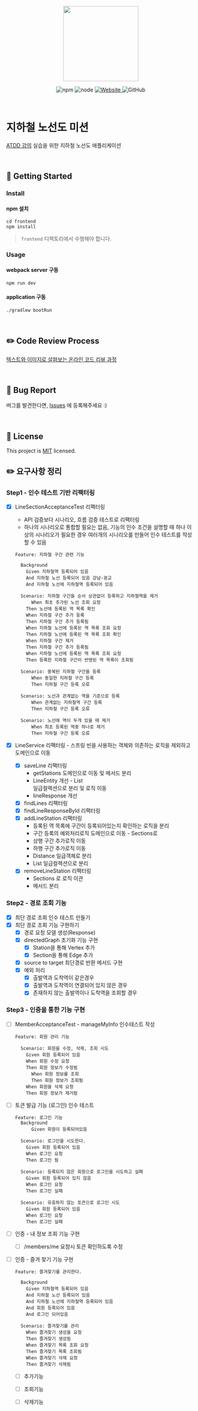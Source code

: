 <p align="center">
    <img width="200px;" src="https://raw.githubusercontent.com/woowacourse/atdd-subway-admin-frontend/master/images/main_logo.png"/>
</p>
<p align="center">
  <img alt="npm" src="https://img.shields.io/badge/npm-%3E%3D%205.5.0-blue">
  <img alt="node" src="https://img.shields.io/badge/node-%3E%3D%209.3.0-blue">
  <a href="https://edu.nextstep.camp/c/R89PYi5H" alt="nextstep atdd">
    <img alt="Website" src="https://img.shields.io/website?url=https%3A%2F%2Fedu.nextstep.camp%2Fc%2FR89PYi5H">
  </a>
  <img alt="GitHub" src="https://img.shields.io/github/license/next-step/atdd-subway-service">
</p>

<br>

# 지하철 노선도 미션
[ATDD 강의](https://edu.nextstep.camp/c/R89PYi5H) 실습을 위한 지하철 노선도 애플리케이션

<br>

## 🚀 Getting Started

### Install
#### npm 설치
```
cd frontend
npm install
```
> `frontend` 디렉토리에서 수행해야 합니다.

### Usage
#### webpack server 구동
```
npm run dev
```
#### application 구동
```
./gradlew bootRun
```
<br>

## ✏️ Code Review Process
[텍스트와 이미지로 살펴보는 온라인 코드 리뷰 과정](https://github.com/next-step/nextstep-docs/tree/master/codereview)

<br>

## 🐞 Bug Report

버그를 발견한다면, [Issues](https://github.com/next-step/atdd-subway-service/issues) 에 등록해주세요 :)

<br>

## 📝 License

This project is [MIT](https://github.com/next-step/atdd-subway-service/blob/master/LICENSE.md) licensed.

## :pencil2: 요구사항 정리

### Step1 - 인수 테스트 기반 리팩터링

- [x] LineSectionAcceptanceTest 리팩터링
  - API 검증보다 시나리오, 흐름 검증 테스트로 리팩터링
  - 하나의 시나리오로 통합할 필요는 없음, 기능의 인수 조건을 설명할 때 하나 이상의 시나리오가 필요한 경우 여러개의 시나리오를 만들어 인수 테스트를 작성할 수 있음
  
  ```
  Feature: 지하철 구간 관련 기능
  
    Background 
      Given 지하철역 등록되어 있음
      And 지하철 노선 등록되어 있음 강남-광교
      And 지하철 노선에 지하철역 등록되어 있음
  
    Scenario: 지하철 구간을 순서 상관없이 등록하고 지하철역을 제거
    	When 최초 추가된 노선 조회 요청
      Then 노선에 등록된 역 목록 확인
      When 지하철 구간 추가 등록
      Then 지하철 구간 추가 등록됨
      When 지하철 노선에 등록된 역 목록 조회 요청
      Then 지하철 노선에 등록된 역 목록 조회 확인
      When 지하철 구간 제거
      Then 지하철 구간 추가 등록됨
      When 지하철 노선에 등록된 역 목록 조회 요청
      Then 등록한 지하철 구간이 반영된 역 목록이 조회됨
  
  	Scenario: 중복된 지하철 구간을 등록
  		When 동일한 지하철 구간 등록
  		Then 지하철 구간 등록 오류
  
  	Scenario: 노선과 관계없는 역을 기준으로 등록
  		When 관계없는 지하철역 구간 등록
  		Then 지하철 구간 등록 오류
  	
  	Scenario: 노선에 역이 두개 있을 때 제거
  		When 최초 등록된 역중 하나로 제거
  		Then 지하철 구간 등록 오류
  ```

- [x] LineService 리팩터링 - 스프링 빈을 사용하는 객체와 의존하는 로직을 제외하고 도메인으로 이동
  - [x] saveLine 리팩터링
    - getStations 도메인으로 이동 및 메서드 분리
    - LineEntity 개선 - List<Section> 일급컬렉션으로 분리 및 로직 이동
    - lineResponse 개선
  - [x] findLines 리팩터링
  - [x] findLineResponseById 리팩터링
  - [x] addLineStation 리팩터링
    - 등록된 역 목록에 구간이 등록되어있는지 확인하는 로직을 분리
    - 구간 등록의 예외처리로직 도메인으로 이동 - Sections로
    - 상행 구간 추가로직 이동
    - 하행 구간 추가로직 이동
    - Distance 일급객체로 분리
    - List<Station> 일급컬렉션으로 분리
  - [x] removeLineStation 리팩터링
    - Sections 로 로직 이관
    - 메서드 분리

### Step2 - 경로 조회 기능

- [x] 최단 경로 조회 인수 테스트 만들기
- [x] 최단 경로 조회 기능 구현하기
  - [x] 경로 요청 모델 생성(Response)
  - [x] directedGraph 초기화 기능 구현
    - [x] Station을 통해 Vertex 추가
    - [x] Section을 통해 Edge 추가
  - [x] source to target 최단경로 반환 메서드 구현
  - [x] 예외 처리
    - [x] 출발역과 도착역이 같은경우
    - [x] 출발역과 도착역이 연결되어 있지 않은 경우
    - [x] 존재하지 않는 출발역이나 도착역을 조회할 경우

### Step3 - 인증을 통한 기능 구현

- [ ] MemberAcceptanceTest - manageMyInfo 인수테스트 작성

  ```
  Feature: 회원 관리 기능
  
    Scenario: 회원을 수정, 삭제, 조회 시도
      Given 회원 등록되어 있음
      When 회원 수정 요청
      Then 회원 정보가 수정됨
  		When 회원 정보를 조회
  		Then 회원 정보가 조회됨
      When 회원을 삭제 요청
      Then 회원 정보가 제거됨
  ```

- [ ] 토큰 발급 기능 (로그인) 인수 테스트

  ```
  Feature: 로그인 기능
  	Background
  		Given 회원이 등록되어있음
  
    Scenario: 로그인을 시도한다.
      Given 회원 등록되어 있음
      When 로그인 요청
      Then 로그인 됨
    
    Scenario: 등록되지 않은 회원으로 로그인을 시도하고 실패
      Given 회원 등록되어 있지 않음
      When 로그인 요청
      Then 로그인 실패
      
    Scenario: 유효하지 않는 토큰으로 로그인 시도
      Given 회원 등록되어 있음
      When 로그인 요청
      Then 로그인 실패
  ```

- [ ] 인증 - 내 정보 조회 기능 구현

  - [ ] /members/me 요청시 토큰 확인하도록 수정

- [ ] 인증 - 즐겨 찾기 기능 구현

  ```
  Feature: 즐겨찾기를 관리한다.
  
    Background 
      Given 지하철역 등록되어 있음
      And 지하철 노선 등록되어 있음
      And 지하철 노선에 지하철역 등록되어 있음
      And 회원 등록되어 있음
      And 로그인 되어있음
  
    Scenario: 즐겨찾기를 관리
      When 즐겨찾기 생성을 요청
      Then 즐겨찾기 생성됨
      When 즐겨찾기 목록 조회 요청
      Then 즐겨찾기 목록 조회됨
      When 즐겨찾기 삭제 요청
      Then 즐겨찾기 삭제됨
  ```

  - [ ] 추가기능
  - [ ] 조회기능
  - [ ] 삭제기능



